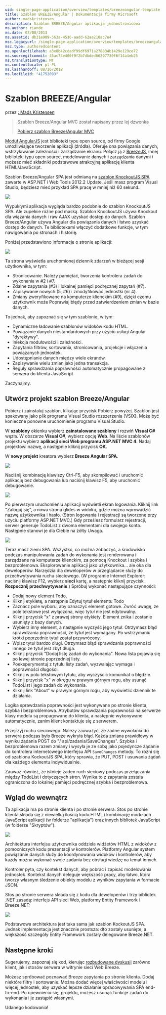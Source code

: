 ```yaml
---
uid: single-page-application/overview/templates/breezeangular-template
title: Szablon BREEZE/Angular | Dokumentacja firmy Microsoft
author: madskristensen
description: Szablon BREEZE/Angular aplikacja jednostronicowa
ms.author: riande
ms.date: 03/08/2013
ms.assetid: db31e909-563a-4516-aadd-62aa210ac7e4
msc.legacyurl: /single-page-application/overview/templates/breezeangular-template
msc.type: authoredcontent
ms.openlocfilehash: a3e8b42cdadf99df6971a278834b1429e129ce72
ms.sourcegitcommit: 45ac74e400f9f2b7dbded66297730f6f14a4eb25
ms.translationtype: MT
ms.contentlocale: pl-PL
ms.lasthandoff: 08/16/2018
ms.locfileid: "41752093"
---
```

<a name="breezeangular-template"></a>Szablon BREEZE/Angular
====================
przez [: Mads Kristensen](https://github.com/madskristensen)

> Szablon Breeze/Angular MVC został napisany przez lej dzwonka
> 
> [Pobierz szablon Breeze/Angular MVC](https://go.microsoft.com/fwlink/?LinkId=286437)


[Moduł AngularJS](http://angularjs.org) jest biblioteki typu open source, od firmy Google umożliwiające tworzenie aplikacji (źródła). Oferuje ona powiązania danych, wstrzykiwanie zależności i zarządzanie ekranu. Połącz ją z [BreezeJS](http://www.breezejs.com/?utm_source=ms-spa), innej biblioteki typu open source, modelowanie danych i zarządzania danymi i możesz mieć składniki podstawowe atrakcyjną aplikację klienta HTML/JavaScript.

Szablon Breeze/Angular SPA jest odmianą na [szablon KnockoutJS SPA](../introduction/knockoutjs-template.md) zawarte w ASP.NET i Web Tools 2012.2 Update. Jeśli masz program Visual Studio, będziesz mieć przykład SPA pracę w mniej niż 60 sekund.

![](http://www.breezejs.com/sites/all/images/spa-template/NgRunningTodoPage.png)

Wypukłymi aplikacja wygląda bardzo podobnie do szablon KnockoutJS SPA. Ale zupełnie różne pod maską. Szablon KnockoutJS używa Knockout dla wiązania danych i raw AJAX uzyskać dostęp do danych. Szablon Breeze/Angular używa Angular dla powiązania danych i łatwo uzyskać dostęp do danych. Te bibliotekami włączyć dodatkowe funkcje, w tym nawigowania po stronach i historię.

Poniżej przedstawiono informacje o stronie aplikacji:

![](http://www.breezejs.com/sites/all/images/spa-template/NgRunningAboutPage.png)

Ta strona wyświetla uruchomionej dziennik zdarzeń w bieżącej sesji użytkownika, w tym:

- Stronicowanie. Należy pamiętać, tworzenia kontrolera zadań do wykonania w #2 i #7.
- Zdalne zapytania (#3) i lokalnej pamięci podręcznej zapytań (#7).
- Zapisywanie nowych (5, #6) i zmodyfikować jednostki (nr 4).
- Zmiany zweryfikowane na komputerze klienckim (#9), dzięki czemu użytkownik może Poprawiaj błędy przed zatwierdzeniem zmian w bazie danych.

To jednak, aby zapoznać się w tym szablonie, w tym:

- Dynamiczne ładowanie szablonów widoków kodu HTML.
- Powiązanie danych niestandardowych przy użyciu usługi Angular "dyrektywy".
- Iniekcja modułowości i zależności.
- Zapytania filtrów, sortowania, stronicowania, projekcje i włączenia powiązanych jednostek.
- Udostępnianie danych między wiele ekranów.
- Zapisywanie wielu zmian jako jedna transakcja.
- Reguły sprawdzania poprawności automatycznie propagowane z serwera do klienta JavaScript.

Zaczynajmy.

## <a name="create-a-breezeangular-template-project"></a>Utwórz projekt szablon Breeze/Angular

Pobierz i zainstaluj szablon, klikając przycisk Pobierz powyżej. Szablon jest spakowany jako plik programu Visual Studio rozszerzenia (VSIX). Może być konieczne ponowne uruchomienie programu Visual Studio.

W **szablony** okienku wybierz **zainstalowane szablony** i rozwiń **Visual C#** węzła. W obszarze **Visual C#**, wybierz opcję **Web**. Na liście szablonów projektu wybierz **aplikacji sieci Web programu ASP.NET MVC 4**. Nadaj projektowi nazwę, a następnie kliknij przycisk **OK**.

W **nowy projekt** kreatora wybierz **Breeze Angular SPA**.

![](http://www.breezejs.com/sites/all/images/spa-template/SelectBreezeNgSpaTemplate.png)

Naciśnij kombinację klawiszy Ctrl-F5, aby skompilować i uruchomić aplikację bez debugowania lub naciśnij klawisz F5, aby uruchomić debugowanie.

![](http://www.breezejs.com/sites/all/images/spa-template/ZephyrLogin.png)

Po pierwszym uruchomieniu aplikacji wyświetli ekran logowania. Kliknij link "Zaloguj się", a nowa strona glides w widoku, gdzie można wprowadzić nazwę użytkownika i hasło. (Stron logowania i rejestracji są tworzone przy użyciu platformy ASP.NET MVC.) Gdy prześlesz formularz rejestracji, serwer generuje TodoList z dwoma elementami dla swojego konta. Następnie stanowi je dla Ciebie na żółty Uwaga.

![](http://www.breezejs.com/sites/all/images/spa-template/TodoList.png)

Teraz masz ziemi SPA. Wszystko, co można zobaczyć, a środowisko podczas manipulowania zadań do wykonania jest renderowana i zarządzane na komputerze klienckim, za pomocą Knockout i szybka i bezproblemowa. Eksplorowanie aplikacji jako użytkownika... ale oka dla deweloperów. Narzędzia dla deweloperów w przeglądarce służy do przechwytywania ruchu sieciowego. (W programie Internet Explorer: naciśnij klawisz F12, wybierz **sieci** kartę, a następnie kliknij przycisk **Rozpocznij przechwytywanie**.) Spróbuj wykonać następujące czynności:

- Dodaj nowy element Todo.
- Kliknij etykietę, a następnie Edytuj tytuł elementu Todo
- Zaznacz pole wyboru, aby oznaczyć element gotowe. Zwróć uwagę, że pole tekstowe jest wyłączona, więc tytuł nie jest edytowalny.
- Kliknij przycisk "x" z prawej strony etykiety. Element znika i zostanie usunięty z bazy danych.
- Wybierz inny element, a następnie wyczyść jego tytuł. Otrzymasz błąd sprawdzania poprawności, że tytuł jest wymagany. Po wstrzymaniu krótki poprzednie tytuł został przywrócony.
- Wpisz tytuł bardzo długi. Otrzymasz błąd sprawdzania poprawności innego że tytuł jest zbyt długa.
- Kliknij przycisk "Dodaj listę zadań do wykonania". Nowa lista pojawia się po lewej stronie poprzedniej listy.
- Poeksperymentuj z tytułu listy zadań, wyzwalając wymaga i poprawności długości.
- Kliknij w polu tekstowym tytułu, aby wyczyścić komunikat o błędzie.
- Kliknij przycisk "x" w okręgu w prawym górnym rogu, aby usunąć TodoList i jego zadań do wykonania.
- Kliknij link "About" w prawym górnym rogu, aby wyświetlić dziennik te działania.

Logika sprawdzania poprawności jest wykonywane po stronie klienta, szybka i bezproblemowa. Atrybutów sprawdzania poprawności na serwerze klasy modelu są propagowane do klienta, a następnie wykonywane automatycznie, zanim klient kontaktuje się z serwerem.

Przejrzyj ruchu sieciowego. Należy zauważyć, że żadne wywołania do serwera podczas było Breeze wykryła błąd. Każda zmiana prawidłowy w wyniku żądania POST do "/ api/zadania/SaveChanges". Szybka i bezproblemowa razem zmiany i wysyła je ze sobą jako pojedyncze żądanie do kontrolera internetowego interfejsu API `SaveChanges` metody. To różni się od szablonu KockoutJS SPA, który sprawia, że PUT, POST i usuwania żądań dla każdego elementu indywidualnie.

Zauważ również, że istnieje żaden ruch sieciowy podczas przełączania między TodoList i dotyczących stron. Wynika to z zapytania została ograniczona do lokalnej pamięci podręcznej szybka i bezproblemowa.

## <a name="peek-inside"></a>Wgląd do wewnątrz

Ta aplikacja ma po stronie klienta i po stronie serwera. Stos po stronie klienta składa się z niewielką ilością kodu HTML i kombinację modułach JavaScript aplikacji (w folderze "aplikacja") oraz innych bibliotek JavaScript (w folderze "Skryptów").

![](http://www.breezejs.com/sites/all/images/spa-template/NgClientArchitecture2.png)

Architektura interfejsu użytkownika oddziela widżetów HTML z widoków z pomocniczych kodu prezentacji w kontrolerów. Platformy Angular system powiązanie danych służy do koordynowania widoków i kontrolerów, aby każdy można wykonać swoje zadania bez obsługi wiedzę na temat innych.

Kontroler pyta, czy kontekst danych, aby pobrać i zapisać modelowania jednostek. Kontekst danych deleguje większość pracy, aby łatwo, która tworzy własnym śledzenie obiekty modelu z wyników zapytania w formacie JSON.

Stos po stronie serwera składa się z kodu dla deweloperów i trzy bibliotek .NET zasadą: interfejs API sieci Web, platformy Entity Framework i Breeze.NET:

![](http://www.breezejs.com/sites/all/images/spa-template/ServerArchitecture.png)

Podstawowa architektura jest taka sama jak szablon KockoutJS SPA. Jednak implementacja jest znacznie prostsza: dto zostały usunięte, a większość szczegóły Entity Framework zostały delegowane Breeze.NET.

## <a name="next-steps"></a>Następne kroki

Sugerujemy, zapoznaj się kod, kierując [rozbudowane dyskusji](http://www.breezejs.com/ng-spa-template?utm_source=ms-spa) zarówno klient, jak i stosów serwera w witrynie sieci Web Breeze.

Możesz spróbować poznawać Breeze zapytania po stronie klienta. Dodaj niektóre filtry i sortowanie. Można dodać więcej właściwości modelu i więcej jednostek, aby uzyskać lepsze działanie opracowywania SPA end-to-end. Po upewnieniu się, projektu, możesz usunąć funkcje zadań do wykonania i je zastąpić własnymi.

Udanego kodowania!
